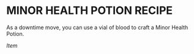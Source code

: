 # MINOR HEALTH POTION RECIPE

As a downtime move, you can use a vial of blood to craft a Minor Health Potion.

*Item*